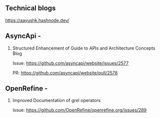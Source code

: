 ## Technical blogs 

https://aayushk.hashnode.dev/

## AsyncApi -

1) Structured Enhancement of Guide to APIs and Architecture Concepts Blog

    Issue: https://github.com/asyncapi/website/issues/2577
   
    PR: https://github.com/asyncapi/website/pull/2578

## OpenRefine -

1) Improved Documentation of grel operators

   Issue: https://github.com/OpenRefine/openrefine.org/issues/289
